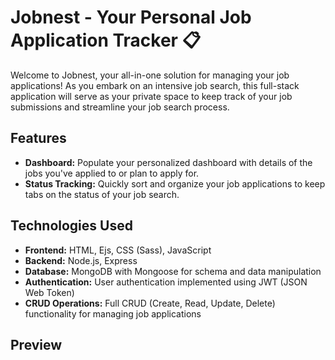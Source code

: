# Jobnest - Your Personal Job Application Tracker 📋

Welcome to Jobnest, your all-in-one solution for managing your job applications! As you embark on an intensive job search, this full-stack application will serve as your private space to keep track of your job submissions and streamline your job search process.

## Features

- **Dashboard:** Populate your personalized dashboard with details of the jobs you've applied to or plan to apply for.
- **Status Tracking:** Quickly sort and organize your job applications to keep tabs on the status of your job search.

## Technologies Used

- **Frontend:** HTML, Ejs, CSS (Sass), JavaScript
- **Backend:** Node.js, Express
- **Database:** MongoDB with Mongoose for schema and data manipulation
- **Authentication:** User authentication implemented using JWT (JSON Web Token)
- **CRUD Operations:** Full CRUD (Create, Read, Update, Delete) functionality for managing job applications

## Preview



